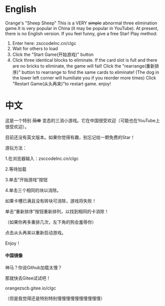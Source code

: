 # English
Orange's "Sheep Sheep"
This is a VERY ~~simple~~ abnormal three elimination game.It is very popular in China (it may be popular in YouTube). 
At present, there is no English version. If you feel funny, give a free Star!
Play method:
1. Enter here: zsccodelnc.cn/clgc
2. Wait for others to load
3. Click the "Start Game(开始游戏)" button
4. Click three identical blocks to eliminate. 
If the card slot is full and there are no bricks to eliminate, the game will fail! 
Click the "rearrange(重新排序)" button to rearrange to find the same cards to eliminate! 
(The dog in the lower left corner will humiliate you if you reorder more times)
Click "Restart Game(从头再来)"to restart game.
enjoy!
# 中文
这是一个特别 ~~简单~~ 变态的三消小游戏。它在中国很受欢迎（可能也在YouTube上很受欢迎）。


目前还没有英文版本。如果你觉得有趣，别忘记给一颗免费的Star！


游玩方法：


1.在浏览器输入：zsccodelnc.cn/clgc


2.等待加载


3.单击“开始游戏”按钮


4.单击三个相同的块以消除。


如果卡槽已满且没有砖块可消除，游戏将失败！


单击“重新排序”按钮重新排列，以找到相同的卡消除！


（如果你再多重排几次，左下角的狗会羞辱你）


点击从头再来以重新启动游戏。


Enjoy！


#### 中国镜像

神马？你说Github加载太慢？

那就快去Gitee试试吧！

orangezscb.gitee.io/clgc

（但是我觉得还是特别特别慢慢慢慢慢慢慢慢慢慢）
